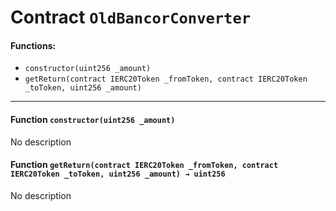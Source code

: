 # Contract `OldBancorConverter`



#### Functions:
- `constructor(uint256 _amount)`
- `getReturn(contract IERC20Token _fromToken, contract IERC20Token _toToken, uint256 _amount)`


---

#### Function `constructor(uint256 _amount)`
No description
#### Function `getReturn(contract IERC20Token _fromToken, contract IERC20Token _toToken, uint256 _amount) → uint256`
No description



